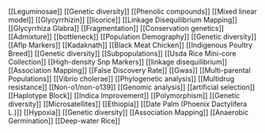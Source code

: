[[Leguminosae]]
[[Genetic diversity]]
[[Phenolic compounds]]
[[Mixed linear model]]
[[Glycyrrhizin]]
[[licorice]]
[[Linkage Disequilibrium Mapping]]
[[Glycyrrhiza Glabra]]
[[Fragmentation]]
[[Conservation genetics]]
[[Admixture]]
[[bottleneck]]
[[Population Demography]]
[[Genetic diversity]]
[[Aflp Markers]]
[[Kadaknath]]
[[Black Meat Chicken]]
[[Indigenous Poultry Breed]]
[[Genetic diversity]]
[[Subpopulations]]
[[Usda Rice Mini-core Collection]]
[[High-density Snp Markers]]
[[linkage disequilibrium]]
[[Association Mapping]]
[[False Discovery Rate]]
[[Gwas]]
[[Multi-parental Populations]]
[[Vibrio cholerae]]
[[Phylogenetic analysis]]
[[Multidrug resistance]]
[[Non-o1/non-o139]]
[[Genomic analysis]]
[[artificial selection]]
[[Haplotype Block]]
[[Indica Improvement]]
[[Polymorphism]]
[[Genetic diversity]]
[[Microsatellites]]
[[Ethiopia]]
[[Date Palm (Phoenix Dactylifera L.)]]
[[Hypoxia]]
[[Genetic diversity]]
[[Association Mapping]]
[[Anaerobic Germination]]
[[Deep-water Rice]]
